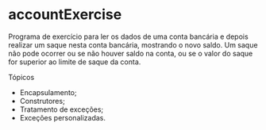 # accountExercise

Programa de exercício para ler os dados de uma conta bancária e depois realizar um
saque nesta conta bancária, mostrando o novo saldo. Um saque não pode ocorrer
ou se não houver saldo na conta, ou se o valor do saque for superior ao limite de
saque da conta.

Tópicos

- Encapsulamento;
- Construtores;
- Tratamento de exceções;
- Exceções personalizadas.
